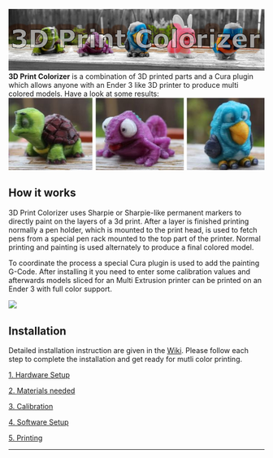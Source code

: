 
![](Media/Logo.jpg)  
**3D Print Colorizer** is a combination of 3D printed parts and a Cura plugin which allows anyone with an Ender 3 like 3D printer to produce multi colored models. Have a look at some results:
![](Media/Models.jpg)  

## How it works
3D Print Colorizer uses Sharpie or Sharpie-like permanent markers to directly paint on the layers of a 3d print. After a layer is finished printing normally a pen holder, which is mounted to the print head, is used to fetch pens from a special pen rack mounted to the top part of the printer. Normal printing and painting is used alternately to produce a final colored model.

To coordinate the process a special Cura plugin is used to  add the painting G-Code. After installing it you need to enter some calibration values and afterwards models sliced for an Multi Extrusion printer can be printed on an Ender 3 with full color support.

![](Media/Animation.gif)  

## Installation
Detailed installation instruction are given in the [Wiki](https://github.com/Sakati84/3DPrintColorizer/wiki/1-Hardware-Setup). Please follow each step to complete the installation and get ready for mutli color printing.

[1. Hardware Setup](https://github.com/Sakati84/3DPrintColorizer/wiki/1-Hardware-Setup)

[2. Materials needed](https://github.com/Sakati84/3DPrintColorizer/wiki/2-Materials)

[3. Calibration](https://github.com/Sakati84/3DPrintColorizer/wiki/3-Calibration)

[4. Software Setup](https://github.com/Sakati84/3DPrintColorizer/wiki/4-Software-Setup)

[5. Printing](https://github.com/Sakati84/3DPrintColorizer/wiki/5-Printing)

---
[//]: <> (<a href="https://www.buymeacoffee.com/sakati" target="_blank"><img src="https://cdn.buymeacoffee.com/buttons/v2/default-yellow.png" alt="Buy Me A Coffee" width="150" height="40" ></a>)